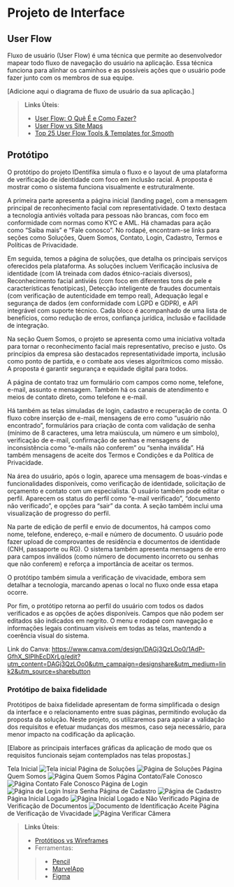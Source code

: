 
# Projeto de Interface

## User Flow

Fluxo de usuário (User Flow) é uma técnica que permite ao desenvolvedor mapear todo fluxo de navegação do usuário na aplicação. Essa técnica funciona para alinhar os caminhos e as possíveis ações que o usuário pode fazer junto com os membros de sua equipe.

[Adicione aqui o diagrama de fluxo de usuário da sua aplicação.] 

> **Links Úteis**:
> - [User Flow: O Quê É e Como Fazer?](https://medium.com/7bits/fluxo-de-usu%C3%A1rio-user-flow-o-que-%C3%A9-como-fazer-79d965872534)
> - [User Flow vs Site Maps](http://designr.com.br/sitemap-e-user-flow-quais-as-diferencas-e-quando-usar-cada-um/)
> - [Top 25 User Flow Tools & Templates for Smooth](https://www.mockplus.com/blog/post/user-flow-tools)

## Protótipo

O protótipo do projeto IDentifika simula o fluxo e o layout de uma plataforma de verificação de identidade com foco em inclusão racial. A proposta é mostrar como o sistema funciona visualmente e estruturalmente.

A primeira parte apresenta a página inicial (landing page), com a mensagem principal de reconhecimento facial com representatividade. O texto destaca a tecnologia antiviés voltada para pessoas não brancas, com foco em conformidade com normas como KYC e AML. Há chamadas para ação como “Saiba mais” e “Fale conosco”. No rodapé, encontram-se links para seções como Soluções, Quem Somos, Contato, Login, Cadastro, Termos e Políticas de Privacidade.

Em seguida, temos a página de soluções, que detalha os principais serviços oferecidos pela plataforma. As soluções incluem Verificação inclusiva de identidade (com IA treinada com dados étnico-raciais diversos), Reconhecimento facial antiviés (com foco em diferentes tons de pele e características fenotípicas), Detecção inteligente de fraudes documentais (com verificação de autenticidade em tempo real), Adequação legal e segurança de dados (em conformidade com LGPD e GDPR), e API integrável com suporte técnico. Cada bloco é acompanhado de uma lista de benefícios, como redução de erros, confiança jurídica, inclusão e facilidade de integração.

Na seção Quem Somos, o projeto se apresenta como uma iniciativa voltada para tornar o reconhecimento facial mais representativo, preciso e justo. Os princípios da empresa são destacados representatividade importa, inclusão como ponto de partida, e o combate aos vieses algorítmicos como missão. A proposta é garantir segurança e equidade digital para todos.

A página de contato traz um formulário com campos como nome, telefone, e-mail, assunto e mensagem. Também há os canais de atendimento e meios de contato direto, como telefone e e-mail.

Há também as telas simuladas de login, cadastro e recuperação de conta. O fluxo cobre inserção de e-mail, mensagens de erro como “usuário não encontrado”, formulários para criação de conta com validação de senha (mínimo de 8 caracteres, uma letra maiúscula, um número e um símbolo), verificação de e-mail, confirmação de senhas e mensagens de inconsistência como “e-mails não conferem” ou “senha inválida”. Há também mensagens de aceite dos Termos e Condições e da Política de Privacidade.

Na área do usuário, após o login, aparece uma mensagem de boas-vindas e funcionalidades disponíveis, como verificação de identidade, solicitação de orçamento e contato com um especialista. O usuário também pode editar o perfil. Aparecem os status do perfil como “e-mail verificado”, “documento não verificado”, e opções para “sair” da conta. A seção também inclui uma visualização de progresso do perfil.

Na parte de edição de perfil e envio de documentos, há campos como nome, telefone, endereço, e-mail e número de documento. O usuário pode fazer upload de comprovantes de residência e documentos de identidade (CNH, passaporte ou RG). O sistema também apresenta mensagens de erro para campos inválidos (como número de documento incorreto ou senhas que não conferem) e reforça a importância de aceitar os termos.

O protótipo também simula a verificação de vivacidade, embora sem detalhar a tecnologia, marcando apenas o local no fluxo onde essa etapa ocorre.

Por fim, o protótipo retorna ao perfil do usuário com todos os dados verificados e as opções de ações disponíveis. Campos que não podem ser editados são indicados em negrito. O menu e rodapé com navegação e informações legais continuam visíveis em todas as telas, mantendo a coerência visual do sistema.

Link do Canva: https://www.canva.com/design/DAGj3QzLOo0/1AdP-GfhX_SlPlhEcDXrLg/edit?utm_content=DAGj3QzLOo0&utm_campaign=designshare&utm_medium=link2&utm_source=sharebutton

### Protótipo de baixa fidelidade

Protótipos de baixa fidelidade apresentam de forma simplificada o design da interface e o relacionamento entre suas páginas, permitindo evolução da proposta da solução. Neste projeto, os utilizaremos para apoiar a validação dos requisitos e efetuar mudanças dos mesmos, caso seja necessário, para menor impacto na codificação da aplicação.

[Elabore as principais interfaces gráficas da aplicação de modo que os requisitos funcionais sejam contemplados nas telas propostas.]

Tela Inicial
![Tela inicial](https://github.com/user-attachments/assets/03bbd12e-1655-49bb-bff1-336dcb67b5a2)
Página de Soluções
![Página de Soluções](https://github.com/user-attachments/assets/4ffcce13-1629-4c8a-8231-9aa01e8fb6b6)
Página Quem Somos
![Página Quem Somos](https://github.com/user-attachments/assets/995be790-d073-4a11-8aab-bffc966bcc5e)
Página Contato/Fale Conosco
![Página Contato  Fale Conosco](https://github.com/user-attachments/assets/02928eb5-16be-42a3-a128-93e1b7ff3cb0)
Página de Login
![Página de Login Insira Senha](https://github.com/user-attachments/assets/41819f89-77d8-4828-8e3b-87088e0d14f4)
Página de Cadastro
![Página de Cadastro](https://github.com/user-attachments/assets/0c56c679-d385-466e-a920-c30c7d117f07)
Página Inicial Logado
![Página Inicial Logado e Não Verificado](https://github.com/user-attachments/assets/264740a8-b088-4d38-9b89-4178c2e45051)
Página de Verificação de Documentos
![Documento de Identificação Aceite](https://github.com/user-attachments/assets/ddeff21d-d18e-4bfe-8c22-49b6e7fac106)
Página de Verificação de Vivacidade
![Página Verificar Câmera](https://github.com/user-attachments/assets/d364944e-79bf-47b5-97ea-f0cf71755e87)




 
> **Links Úteis**:
> - [Protótipos vs Wireframes](https://www.nngroup.com/videos/prototypes-vs-wireframes-ux-projects/)
>- Ferramentas:
>> - [Pencil](https://pencil.evolus.vn/)
>> - [MarvelApp](https://marvelapp.com/)
>> - [Figma](https://www.figma.com/)



